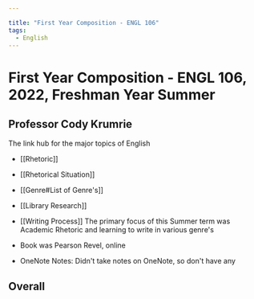 ```yaml
---

title: "First Year Composition - ENGL 106"
tags:
  - English
---
```

# First Year Composition - ENGL 106, 2022, Freshman Year Summer

## Professor Cody Krumrie

The link hub for the major topics of English
- [[Rhetoric]]
- [[Rhetorical Situation]]
- [[Genre#List of Genre's]]
- [[Library Research]]
- [[Writing Process]]
The primary focus of this Summer term was Academic Rhetoric and learning to write in various genre's

- Book was Pearson Revel, online
- OneNote Notes: Didn't take notes on OneNote, so don't have any

## Overall